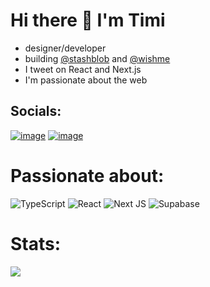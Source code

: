 # Hi there 👋 I'm Timi

- designer/developer
- building [@stashblob](https://stashblobweb.vercel.app/) and [@wishme](https://app-wishme.vercel.app/)
- I tweet on React and Next.js
- I'm passionate about the web




## Socials:

[![image](https://github.com/creative-tutorials/creative-tutorials/assets/68476321/75c82787-3268-4675-a1c0-25db460ef708)](https://linkedin.com/in/treasure-alekhojie) [![image](https://github.com/creative-tutorials/creative-tutorials/assets/68476321/5003311a-a817-4f49-bcda-07812b8b8fa7)](https://twitter.com/timi_networks)




# Passionate about:
![TypeScript](https://img.shields.io/badge/typescript-%23007ACC.svg?style=flat-square&logo=typescript&logoColor=white) ![React](https://img.shields.io/badge/react-%2320232a.svg?style=flat-square&logo=react&logoColor=%2361DAFB) ![Next JS](https://img.shields.io/badge/Next-black?style=flat-square&logo=next.js&logoColor=white) ![Supabase](https://img.shields.io/badge/Supabase-3ECF8E?style=flat-square&logo=supabase&logoColor=white)
# Stats:
![](https://github-readme-stats.vercel.app/api?username=creative-tutorials&theme=tokyonight&hide_border=false&include_all_commits=true&count_private=true)<br/>

<!-- Proudly created with GPRM ( https://gprm.itsvg.in ) -->
